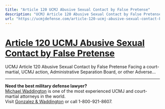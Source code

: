 ```yaml
---
title: "Article 120 UCMJ Abusive Sexual Contact by False Pretense"
description: "UCMJ Article 120 Abusive Sexual Contact by False Pretense Facing a court-martial, UCMJ action, Administrative Separation Board, or other Adverse..."
url: "https://ucmjdefense.com/article-120-ucmj-abusive-sexual-contact-by-false-pretense.html"
---
```


# [Article 120 UCMJ Abusive Sexual Contact by False Pretense](https://ucmjdefense.com/article-120-ucmj-abusive-sexual-contact-by-false-pretense.html)

UCMJ Article 120 Abusive Sexual Contact by False Pretense Facing a court-martial, UCMJ action, Administrative Separation Board, or other Adverse...

---

**Need the best military defense lawyer?**  
[Michael Waddington](https://ucmjdefense.com/attorneys/michael-stewart-waddington-partner.html) is one of the most experienced UCMJ and court-martial attorneys in the world.  
Visit [Gonzalez & Waddington](https://ucmjdefense.com) or call 1-800-921-8607.
